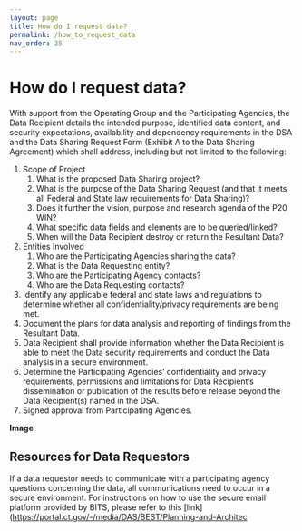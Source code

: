 ```yaml
---
layout: page
title: How do I request data? 
permalink: /how_to_request_data
nav_order: 25
---
```


# How do I request data?  

With support from the Operating Group and the Participating Agencies, the Data Recipient details the intended purpose, identified data content, and security expectations, availability and dependency requirements in the DSA and the Data Sharing Request Form (Exhibit A to the Data Sharing Agreement) which shall address, including but not limited to the following: 
 
1. Scope of Project 
    1. What is the proposed Data Sharing project? 
    2. What is the purpose of the Data Sharing Request (and that it meets all Federal and State law requirements for Data Sharing)?  
    3. Does it further the vision, purpose and research agenda of the P20 WIN? 
    4. What specific data fields and elements are to be queried/linked? 
    5. When will the Data Recipient destroy or return the Resultant Data? 
2. Entities Involved 
    1. Who are the Participating Agencies sharing the data? 
    2. What is the Data Requesting entity? 
    3. Who are the Participating Agency contacts? 
    4. Who are the Data Requesting contacts? 
3. Identify any applicable federal and state laws and regulations to determine whether all confidentiality/privacy requirements are being met. 
4. Document the plans for data analysis and reporting of findings from the Resultant Data. 
5. Data Recipient shall provide information whether the Data Recipient is able to meet the Data security requirements and conduct the Data analysis in a secure environment. 
6. Determine the Participating Agencies’ confidentiality and privacy requirements, permissions and limitations for Data Recipient’s dissemination or publication of the results before release beyond the Data Recipient(s) named in the DSA. 
7. Signed approval from Participating Agencies. 

**Image**

## Resources for Data Requestors

If a data requestor needs to communicate with a participating agency questions concerning the data, all communications need to occur in a secure environment. For instructions on how to use the secure email platform provided by BITS, please refer to this [link](https://portal.ct.gov/-/media/DAS/BEST/Planning-and-Architec